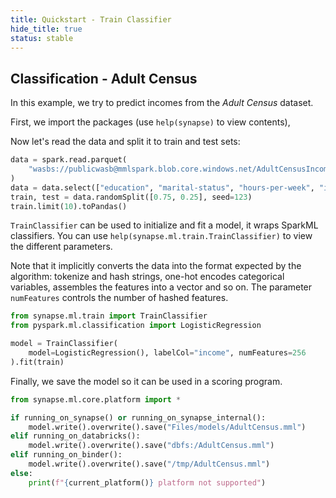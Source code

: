 ```yaml
---
title: Quickstart - Train Classifier
hide_title: true
status: stable
---
```

## Classification - Adult Census

In this example, we try to predict incomes from the *Adult Census* dataset.

First, we import the packages (use `help(synapse)` to view contents),

Now let's read the data and split it to train and test sets:


```python
data = spark.read.parquet(
    "wasbs://publicwasb@mmlspark.blob.core.windows.net/AdultCensusIncome.parquet"
)
data = data.select(["education", "marital-status", "hours-per-week", "income"])
train, test = data.randomSplit([0.75, 0.25], seed=123)
train.limit(10).toPandas()
```

`TrainClassifier` can be used to initialize and fit a model, it wraps SparkML classifiers.
You can use `help(synapse.ml.train.TrainClassifier)` to view the different parameters.

Note that it implicitly converts the data into the format expected by the algorithm: tokenize
and hash strings, one-hot encodes categorical variables, assembles the features into a vector
and so on.  The parameter `numFeatures` controls the number of hashed features.


```python
from synapse.ml.train import TrainClassifier
from pyspark.ml.classification import LogisticRegression

model = TrainClassifier(
    model=LogisticRegression(), labelCol="income", numFeatures=256
).fit(train)
```

Finally, we save the model so it can be used in a scoring program.


```python
from synapse.ml.core.platform import *

if running_on_synapse() or running_on_synapse_internal():
    model.write().overwrite().save("Files/models/AdultCensus.mml")
elif running_on_databricks():
    model.write().overwrite().save("dbfs:/AdultCensus.mml")
elif running_on_binder():
    model.write().overwrite().save("/tmp/AdultCensus.mml")
else:
    print(f"{current_platform()} platform not supported")
```
